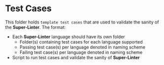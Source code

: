 # Test Cases
This folder holds `template test cases` that are used to validate the sanity of the **Super-Linter**.
The format:
- Each **Super-Linter** language should have its own folder
  - Folder(s) containing test cases for each language supported
  - Passing test case(s) per language denoted in naming scheme
  - Failing test case(s) per language denoted in naming scheme
- Script to run test cases and validate the sanity of **Super-Linter**
